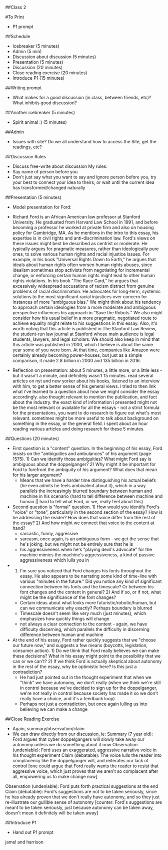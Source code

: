 ##Class 2

#To Print
- P1 prompt

##Schedule
- Icebreaker (5 minutes)
- Admin (5 min)
- Discussion about discussion (5 minutes)
- Presentation (5 minutes)
- Discussion (20 minutes)
- Close reading exercise (20 minutes)
- Introduce P1 (15 minutes)

##Writing prompt
- What makes for a good discussion (in class, between friends, etc)? What inhibits good discussion?

##Another icebreaker (5 minutes)
- Spirit animal :) (5 minutes)

##Admin
- Issues with site? Do we all understand how to access the Site, get the readings, etc?

##Discussion Rules
- Discuss free-write about discussion
My rules:
- Say name of person before you
- Don't just say what you want to say and ignore person before you, try your best to connect your idea to theirs, or wait until the current idea has transformed/changed naturally

##Presentation (5 minutes)
- Model presentation for Ford:
- Richard Ford is an African American law professor at Stanford University.  He graduated from Harvard Law School in 1991, and before becoming a professor he worked at private firm and also on housing policy for Cambridge, MA. As he mentions in the intro to this essay, his expertise is in civil rights and anti-discrimination law. Ford's views on these issues might best be described as centrist or moderate. He typically argues for pragmatic measures, rather than ideologically pure ones, to solve various human rights and racial injustice issues. For example, in his book "Universal Rights Down to Earth," he argues that ideals about human rights often worsen human rights abuses, since idealism sometimes stop activists from negotiating for incremental change, or enforcing certain human rights might lead to other human rights violations. In his book "The Race Card," he argues that excessively widespread accusations of racism distract from genuine problems of racial discrimination. He advocates for long-term, systemic solutions to the most significant racial injustices over concern for instances of more  "ambiguous bias." We might think about his tendency to approach certain ideologies from a more moderate and ambiguous perspective influences his approach in "Save the Robots." We also might consider how his usual belief in a more pragmatic, negotiated route to achieve equality might relate to his suggestions in this essay. Also, it's worth noting that this article is published in The Stanford Law Review, the student-run law journal at Stanford whose main audience is legal students, lawyers, and legal scholars. We should also keep in mind that this article was published in 2000, which I believe is about the same year some of you were born. At that time, companies like Amazon were certainly already becoming power-houses, but just as a simple comparison, it made 2.8 billion in 2000 and 135 billion in 2016.

- Reflection on presentation: about 5 minutes, a little more, or a little less - but it wasn't a minute, and definitely wasn't 15 minutes. read several articles on nyt and new yorker about his books, listened to an interview with him, to get a better sense of his general views. i tried to then link what i've learned to a question about how we might consider the essay accordingly. also thought relevant to mention the publication, and fact about the industry. the exact kind of information i presented might not be the most relevant or available for all the essays - not a strict formula for the presentations, you want to do research to figure out what's most relevant. sometimes might be more useful to talk about background on something in the essay, or the general field. i spent about an hour reading various articles and doing research for these 5 minutes.

##Questions (20 minutes)
- First question is a "content" question. In the beginning of his essay, Ford insists on the "ambiguities and ambulances" of his argument (page 1575). 1) Can we identify those ambiguities? What might Ford say is ambiguous about the doppelganger? 2) Why might it be important for Ford to forefront the ambiguity of his argument? What does that mean for his larger argument?
    - Means that we have a harder time distinguishing his actual beliefs (he even admits he feels ambivalent about it), which in a way parallels the increasingly blurred boundary between human and machine in his scenario (hard to tell difference between machine and human || hard to tell what Ford, or we, really feel about this)
- Second question is "formal" question. 1) How would you identify Ford's "voice" or "tone", particularly in the second section of the essay? How is he addressing the reader? How does that voice differ from the rest of the essay? 2) And how might we connect that voice to the content at hand?
    - sarcastic, funny, aggressive
    - sarcasm, once again, is an ambiguous form - we get the sense that he's joking, but we might not be entirely sure that he is
    - his aggressiveness when he's "playing devil's advocate" for the machine mimics the machine's aggressiveness, a kind of passive aggressiveness which lulls you in
- 1) I'm sure you noticed that Ford changes his fonts throughout the essay. He also appears to be narrating some kind of time-line with various "minutes in the future." Did you notice any kind of significant connection between his fonts and the timescale? Or between his font changes and the content in general? 2) And if so, or if not, what might be the significance of the font changes?
    - Certain ideas about what looks more futuristic/robotic/human, but can we communicate why exactly? Perhaps boundary is blurred
    - Timescale doesn't seem like very much (just minutes), which emphasizes how quickly things will change
    - not always a clear connection to the content - again, we have difficulty discerning, which parallels the difficulty in discerning difference between human and machine
- At the end of his essay, Ford rather quickly suggests that we "choose our future now," and suggests a few means (boycotts, legislation, consumer action). 1) Do we think that Ford really believes we can make these decisions? What in his essay might point to the possibility that we can or we can't? 2) If we think Ford is actually skeptical about autonomy in the rest of the essay, why be optimistic here? Is this just a contradiction?
    - He had just pointed out in the thought experiment that when we "think" we have autonomy, we don't really (when we think we're still in control because we've decided to sign up for the doppelganger, we're not really in control because society has made it so we don't really have a choice, and it's a feedback loop)
    - Perhaps not just a contradiction, but once again lulling us into believing we can make a change

##Close Reading Exercise
- Again, summary/observation/claim
- We can draw directly from our discussion, ie:
Summary (7 year old): Ford argues that cyber doppelgangers will slowly take away our autonomy unless we do something about it now
Observation (undeniable): Ford uses an exaggerated, aggressive narrative voice in his thought experiment
Claim (debatable): The voice lulls the reader into complacency like the doppelganger will, and reiterates our lack of control [one could argue that Ford really wants the reader to resist that aggressive voice, which just proves that we aren't so complacent after all, empowering us to make change now]

Observation (undeniable): Ford puts forth practical suggestions at the end
Claim (debatable): Ford's suggestions are not to be taken seriously, since he has already proven that we don't really have autonomy, and so they just re-illustrate our gullible sense of autonomy [counter: Ford's suggestions are meant to be taken seriously, just because autonomy can be taken away, doesn't mean it definitely will be taken away]

##Introduce P1
- Hand out P1 prompt

jamel and harrison 

